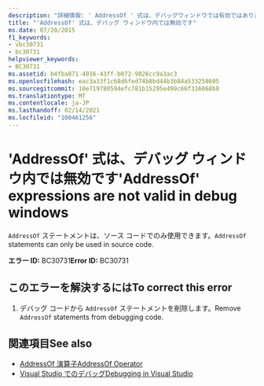 ```yaml
---
description: "詳細情報: ' AddressOf ' 式は、デバッグウィンドウでは有効ではありません"
title: "'AddressOf' 式は、デバッグ ウィンドウ内では無効です"
ms.date: 07/20/2015
f1_keywords:
- vbc30731
- bc30731
helpviewer_keywords:
- BC30731
ms.assetid: b4fba871-4016-43ff-b072-9826cc9a3ac3
ms.openlocfilehash: eac3a33f1c68d6fed74b8bd44b3b84a533258605
ms.sourcegitcommit: 10e719780594efc781b15295e499c66f316068b8
ms.translationtype: MT
ms.contentlocale: ja-JP
ms.lasthandoff: 02/14/2021
ms.locfileid: "100461256"
---
```

# <a name="addressof-expressions-are-not-valid-in-debug-windows"></a><span data-ttu-id="988e4-103">'AddressOf' 式は、デバッグ ウィンドウ内では無効です</span><span class="sxs-lookup"><span data-stu-id="988e4-103">'AddressOf' expressions are not valid in debug windows</span></span>

<span data-ttu-id="988e4-104">`AddressOf` ステートメントは、ソース コードでのみ使用できます。</span><span class="sxs-lookup"><span data-stu-id="988e4-104">`AddressOf` statements can only be used in source code.</span></span>  
  
 <span data-ttu-id="988e4-105">**エラー ID:** BC30731</span><span class="sxs-lookup"><span data-stu-id="988e4-105">**Error ID:** BC30731</span></span>  
  
## <a name="to-correct-this-error"></a><span data-ttu-id="988e4-106">このエラーを解決するには</span><span class="sxs-lookup"><span data-stu-id="988e4-106">To correct this error</span></span>  
  
1. <span data-ttu-id="988e4-107">デバッグ コードから `AddressOf` ステートメントを削除します。</span><span class="sxs-lookup"><span data-stu-id="988e4-107">Remove `AddressOf` statements from debugging code.</span></span>  
  
## <a name="see-also"></a><span data-ttu-id="988e4-108">関連項目</span><span class="sxs-lookup"><span data-stu-id="988e4-108">See also</span></span>

- [<span data-ttu-id="988e4-109">AddressOf 演算子</span><span class="sxs-lookup"><span data-stu-id="988e4-109">AddressOf Operator</span></span>](../language-reference/operators/addressof-operator.md)
- [<span data-ttu-id="988e4-110">Visual Studio でのデバッグ</span><span class="sxs-lookup"><span data-stu-id="988e4-110">Debugging in Visual Studio</span></span>](/visualstudio/debugger/debugger-feature-tour)
